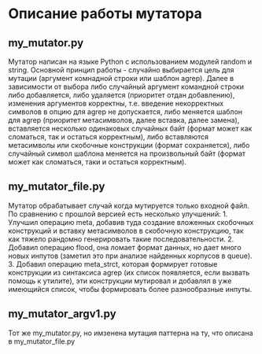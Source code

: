 # Описание работы мутатора
## my_mutator.py
Мутатор написан на языке Python с использованием модулей random и string. Основной принцип работы - случайно выбирается цель для мутации (аргумент комнадной строки или шаблон agrep). 
Далее в зависимости от выбора либо случайный аргумент командной строки либо добавляется, либо удаляется (приоритет отдан добавлению), изменения аргументов корректны, т.е. введение некорректных символов в опцию для agrep не допускается, 
либо меняется шаблон для agrep (приоритет метасимволов, далее вставка, далее замена), вставляется несколько одинаковых случайных байт (формат может как сломаться, так и остаться корректным), либо
вставляются метасимволы или скобочные конструкции (формат сохраняется), либо случайный символ шаблона меняется на произвольный байт (формат может как сломаться, таки и остаться корректным).
## my_mutator_file.py
Мутатор обрабатывает случай когда мутируется только входной файл. По сравнению с прошлой версией есть несколько улучшений: 1. Улучшил операцию meta, добавив туда создание вложенных скобочных конструкций и вставку метасимволов в скобочную конструкцию, так как тяжело рандомно генерировать такие последовательности. 2. Добавил операцию flood, она ломает формат данных, но дает много новых инпутов (заметил это при анализе найденных корпусов в queue). 3. Добавил операцию meta_strct, которая формирует готовые конструкции из синтаксиса agrep (их список появляется, если вызвать помощь к утилите), эти конструкции мутировал и добавлял в уже имеющийся список, чтобы формировать более разнообразные инпуты.
## my_mutator_argv1.py
Тот же my_mutator.py, но имзенена мутация паттерна на ту, что описана в my_mutator_file.py
